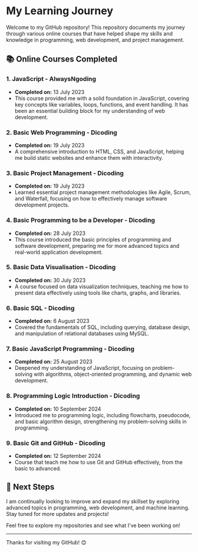 # My Learning Journey

Welcome to my GitHub repository! This repository documents my journey through various online courses that have helped shape my skills and knowledge in programming, web development, and project management.

## 📚 Online Courses Completed

### 1. JavaScript - AlwaysNgoding
- **Completed on:** 13 July 2023
- This course provided me with a solid foundation in JavaScript, covering key concepts like variables, loops, functions, and event handling. It has been an essential building block for my understanding of web development.

### 2. Basic Web Programming - Dicoding
- **Completed on:** 19 July 2023
- A comprehensive introduction to HTML, CSS, and JavaScript, helping me build static websites and enhance them with interactivity.

### 3. Basic Project Management - Dicoding
- **Completed on:** 19 July 2023
- Learned essential project management methodologies like Agile, Scrum, and Waterfall, focusing on how to effectively manage software development projects.

### 4. Basic Programming to be a Developer - Dicoding
- **Completed on:** 28 July 2023
- This course introduced the basic principles of programming and software development, preparing me for more advanced topics and real-world application development.

### 5. Basic Data Visualisation - Dicoding
- **Completed on:** 30 July 2023
- A course focused on data visualization techniques, teaching me how to present data effectively using tools like charts, graphs, and libraries.

### 6. Basic SQL - Dicoding
- **Completed on:** 6 August 2023
- Covered the fundamentals of SQL, including querying, database design, and manipulation of relational databases using MySQL.

### 7. Basic JavaScript Programming - Dicoding
- **Completed on:** 25 August 2023
- Deepened my understanding of JavaScript, focusing on problem-solving with algorithms, object-oriented programming, and dynamic web development.

### 8. Programming Logic Introduction - Dicoding
- **Completed on:** 10 September 2024
- Introduced me to programming logic, including flowcharts, pseudocode, and basic algorithm design, strengthening my problem-solving skills in programming.

### 9. Basic Git and GitHub - Dicoding
- **Completed on:** 12 September 2024
- Course that teach me how to use Git and GitHub effectively, from the basic to advanced.

## 🚀 Next Steps

I am continually looking to improve and expand my skillset by exploring advanced topics in programming, web development, and machine learning. Stay tuned for more updates and projects!

Feel free to explore my repositories and see what I've been working on!

---
Thanks for visiting my GitHub! 😊
